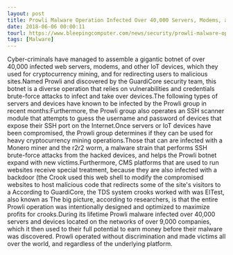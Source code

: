 ```yaml
---
layout: post
title: Prowli Malware Operation Infected Over 40,000 Servers, Modems, and IoT Devices
date: 2018-06-06 00:00:11
tourl: https://www.bleepingcomputer.com/news/security/prowli-malware-operation-infected-over-40-000-servers-modems-and-iot-devices/
tags: [Malware]
---
```

Cyber-criminals have managed to assemble a gigantic botnet of over 40,000 infected web servers, modems, and other IoT devices, which they used for cryptocurrency mining, and for redirecting users to malicious sites.Named Prowli and discovered by the GuardiCore security team, this botnet is a diverse operation that relies on vulnerabilities and credentials brute-force attacks to infect and take over devices.The following types of servers and devices have known to be infected by the Prowli group in recent months:Furthermore, the Prowli group also operates an SSH scanner module that attempts to guess the username and password of devices that expose their SSH port on the Internet.Once servers or IoT devices have been compromised, the Prowli group determines if they can be used for heavy cryptocurrency mining operations.Those that can are infected with a Monero miner and the r2r2 worm, a malware strain that performs SSH brute-force attacks from the hacked devices, and helps the Prowli botnet expand with new victims.Furthermore, CMS platforms that are used to run websites receive special treatment, because they are also infected with a backdoor (the Crook used this web shell to modify the compromised websites to host malicious code that redirects some of the site's visitors to a According to GuardiCore, the TDS system crooks worked with was EITest, also known as The big picture, according to researchers, is that the entire Prowli operation was intentionally designed and optimized to maximize profits for crooks.During its lifetime Prowli malware infected over 40,000 servers and devices located on the networks of over 9,000 companies, which it then used to their full potential to earn money before their malware was discovered. Prowli operated without discrimination and made victims all over the world, and regardless of the underlying platform.